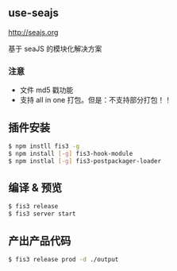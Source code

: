 ## use-seajs

http://seajs.org

基于 seaJS 的模块化解决方案

### 注意

- 文件 md5 戳功能
- 支持 all in one 打包。但是：不支持部分打包！！

## 插件安装

```bash
$ npm instll fis3 -g
$ npm install [-g] fis3-hook-module
$ npm instlal [-g] fis3-postpackager-loader
```

## 编译 & 预览

```bash
$ fis3 release
$ fis3 server start
```

## 产出产品代码

```bash
$ fis3 release prod -d ./output
```
